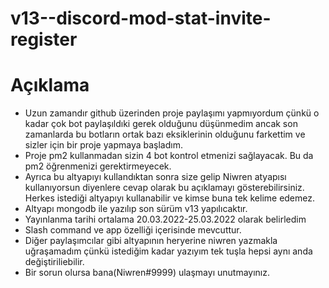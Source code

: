 # v13--discord-mod-stat-invite-register

# Açıklama

- Uzun zamandır github üzerinden proje paylaşımı yapmıyordum çünkü o kadar çok bot paylaşıldıki gerek olduğunu düşünmedim ancak son zamanlarda bu botların ortak bazı eksiklerinin olduğunu farkettim ve sizler için bir proje yapmaya başladım.
- Proje pm2 kullanmadan sizin 4 bot kontrol etmenizi sağlayacak. Bu da pm2 öğrenmenizi gerektirmeyecek.
- Ayrıca bu altyapıyı kullandıktan sonra size gelip Niwren atyapısı kullanıyorsun diyenlere cevap olarak bu açıklamayı gösterebilirsiniz. Herkes istediği altyapıyı kullanabilir ve kimse buna tek kelime edemez. 
- Altyapı mongodb ile yazılıp son sürüm v13 yapılıcaktır.
- Yayınlanma tarihi ortalama 20.03.2022-25.03.2022 olarak belirledim
- Slash command ve app özelliği içerisinde mevcuttur.
- Diğer paylaşımcılar gibi altyapının heryerine niwren yazmakla uğraşamadım çünkü istediğim kadar yazıyım tek tuşla hepsi aynı anda değiştiriliebilir.
- Bir sorun olursa bana(Niwren#9999) ulaşmayı unutmayınız.
